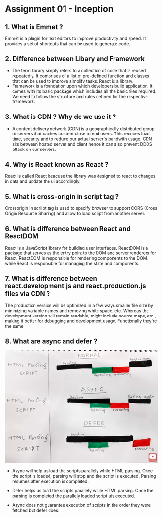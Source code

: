 # Assignment 01 - Inception
## 1. What is Emmet ?
Emmet is a plugin for text editors to improve productivity and speed. It provides a set of shortcuts that can be used to generate code.
## 2. Difference between Libary and Framework
- The term library simply refers to a collection of code that is reused repeatedly. It comprises of a list of pre-defined function and classes that can be used to improve simplify tasks. React is a library.
- Framework is a foundation upon which developers build application. It comes with its basic package which includes all the basic files required. We need to follow the structure and rules defined for the respective framework.
## 3. What is CDN ? Why do we use it ?
- A content delivery network (CDN) is a geographically distributed group of servers that caches content close to end users. This reduces load time, security and to reduce our actual server's bandwith usage. CDN sits between hosted server and client hence it can also prevent DDOS attack on our servers.
## 4. Why is React known as React ?
React is called React beacuse the library was designed to react to changes in data and update the ui accordingly.
## 5.  What is cross-origin in script tag ?
Crossorigin in scriipt tag is used to specify browser to support CORS (Cross Origin Resource Sharing) and allow to load script from another server.
## 6. What is difference between React and ReactDOM
React is a JavaScript library for building user interfaces. ReactDOM is a package that serves as the entry point to the DOM and server renderers for React. ReactDOM is responsible for rendering components to the DOM, while React is responsible for managing the state and components.
## 7. What is difference between react.development.js and react.production.js files via CDN ?
The production version will be optimized in a few ways smaller file size by minimizing variable names and removing white space, etc. Whereas the development version will remain readable, might include source maps, etc., making it better for debugging and development usage. Functionally they're the same 
## 8. What are async and defer ?

![Async and Defer Difference](./images/async_defer.png)

- Async will help us load the scripts parallely while HTML parsing. Once the script is loaded, parsing will stop and the script is executed. Parsing resumes after execution is completed.

- Defer helps us load the scripts parallely while HTML parsing. Once the parsing is completed the parallely loaded script uis executed.
  
- Async does not guarantee execution of scripts in the order they were fetched but defer does.
